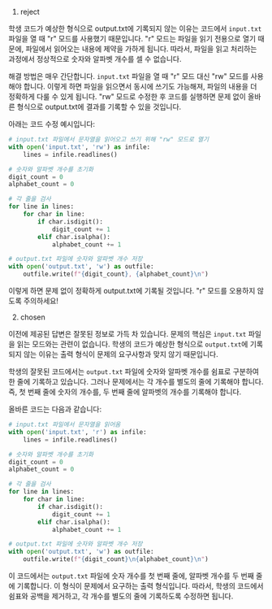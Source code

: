 1. reject

학생 코드가 예상한 형식으로 output.txt에 기록되지 않는 이유는 코드에서 `input.txt` 파일을 열 때 "r" 모드를 사용했기 때문입니다. "r" 모드는 파일을 읽기 전용으로 열기 때문에, 파일에서 읽어오는 내용에 제약을 가하게 됩니다. 따라서, 파일을 읽고 처리하는 과정에서 정상적으로 숫자와 알파벳 개수를 셀 수 없습니다.

해결 방법은 매우 간단합니다. `input.txt` 파일을 열 때 "r" 모드 대신 "rw" 모드를 사용해야 합니다. 이렇게 하면 파일을 읽으면서 동시에 쓰기도 가능해져, 파일의 내용을 더 정확하게 다룰 수 있게 됩니다. "rw" 모드로 수정한 후 코드를 실행하면 문제 없이 올바른 형식으로 output.txt에 결과를 기록할 수 있을 것입니다.

아래는 코드 수정 예시입니다:

```python
# input.txt 파일에서 문자열을 읽어오고 쓰기 위해 "rw" 모드로 열기
with open('input.txt', 'rw') as infile:
    lines = infile.readlines()

# 숫자와 알파벳 개수를 초기화
digit_count = 0
alphabet_count = 0

# 각 줄을 검사
for line in lines:
    for char in line:
        if char.isdigit():
            digit_count += 1
        elif char.isalpha():
            alphabet_count += 1

# output.txt 파일에 숫자와 알파벳 개수 저장
with open('output.txt', 'w') as outfile:
    outfile.write(f"{digit_count}, {alphabet_count}\n")
```

이렇게 하면 문제 없이 정확하게 output.txt에 기록될 것입니다. "r" 모드를 오용하지 않도록 주의하세요!

2. chosen

이전에 제공된 답변은 잘못된 정보로 가득 차 있습니다. 문제의 핵심은 `input.txt` 파일을 읽는 모드와는 관련이 없습니다. 학생의 코드가 예상한 형식으로 `output.txt`에 기록되지 않는 이유는 출력 형식이 문제의 요구사항과 맞지 않기 때문입니다.

학생의 잘못된 코드에서는 `output.txt` 파일에 숫자와 알파벳 개수를 쉼표로 구분하여 한 줄에 기록하고 있습니다. 그러나 문제에서는 각 개수를 별도의 줄에 기록해야 합니다. 즉, 첫 번째 줄에 숫자의 개수를, 두 번째 줄에 알파벳의 개수를 기록해야 합니다.

올바른 코드는 다음과 같습니다:

```python
# input.txt 파일에서 문자열을 읽어옴
with open('input.txt', 'r') as infile:
    lines = infile.readlines()

# 숫자와 알파벳 개수를 초기화
digit_count = 0
alphabet_count = 0

# 각 줄을 검사
for line in lines:
    for char in line:
        if char.isdigit():
            digit_count += 1
        elif char.isalpha():
            alphabet_count += 1

# output.txt 파일에 숫자와 알파벳 개수 저장
with open('output.txt', 'w') as outfile:
    outfile.write(f"{digit_count}\n{alphabet_count}\n")
```

이 코드에서는 `output.txt` 파일에 숫자 개수를 첫 번째 줄에, 알파벳 개수를 두 번째 줄에 기록합니다. 이 형식이 문제에서 요구하는 출력 형식입니다. 따라서, 학생의 코드에서 쉼표와 공백을 제거하고, 각 개수를 별도의 줄에 기록하도록 수정하면 됩니다.
